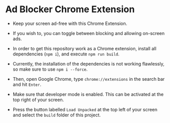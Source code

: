 # Ad Blocker Chrome Extension

- Keep your screen ad-free with this Chrome Extension.

- If you wish to, you can toggle between blocking and allowing on-screen ads.

- In order to get this repository work as a Chrome extension, install all dependencies (`npm i`), and execute `npm run build`.

- Currently, the installation of the dependencies is not working flawlessly, so make sure to use `npm i --force`.

- Then, open Google Chrome, type `chrome://extensions` in the search bar and hit `Enter`.

- Make sure that developer mode is enabled. This can be activated at the top right of your screen.

- Press the button labelled `Load Unpacked` at the top left of your screen and select the `build` folder of this project.
